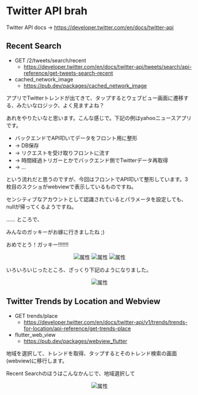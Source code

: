 # Twitter API brah

Twitter API docs -> https://developer.twitter.com/en/docs/twitter-api
## Recent Search

- GET /2/tweets/search/recent
  - https://developer.twitter.com/en/docs/twitter-api/tweets/search/api-reference/get-tweets-search-recent
- cached_network_image
  - https://pub.dev/packages/cached_network_image


アプリでTwitterトレンドが出てきて、タップするとウェブビュー画面に遷移する、みたいなロジック、よく見ますよね？

あれをやりたいなと思います。こんな感じで。下記の例はyahooニュースアプリです。

- バックエンドでAPI叩いてデータをフロント用に整形 
- -> DB保存 
- -> リクエストを受け取りフロントに流す
- -> 時間経過トリガーとかでバックエンド側でTwitterデータ再取得
- -> ...

という流れだと思うのですが、今回はフロントでAPI叩いて整形しています。3枚目のスクショがwebviewで表示しているものですね。

センシティブなアカウントとして認識されているとパラメータを設定しても、nullが帰ってくるようですね。

...... ところで、

みんなのガッキーがお嫁に行きましたね ;)

おめでとう！ガッキー!!!!!!!
<div align="center">
<img src="../../images/twitter_api/twitter_trends_view_in_app.jpg" alt="属性" title="twitter trends in app">
<img src="../../images/twitter_api/twitter_trends_view_in_app3.jpg" alt="属性" title="twitter trends in app">
<img src="../../images/twitter_api/twitter_trends_view_in_app2.jpg" alt="属性" title="twitter trends in app">
</div>

いろいろいじったところ、ざっくり下記のようになりました。


<div align="center">
<img src="../../images/twitter_api/recent_search.gif" alt="属性" title="twitter trends in app">
</div>




## Twitter Trends by Location and Webview

- GET trends/place
  - https://developer.twitter.com/en/docs/twitter-api/v1/trends/trends-for-location/api-reference/get-trends-place
- flutter_web_view 
   -  https://pub.dev/packages/webview_flutter


地域を選択して、トレンドを取得、タップするとそのトレンド検索の画面(webview)に移行します。

Recent Searchのほうはこんなかんじで、地域選択して

<div align="center">
<img src="../../images/twitter_api/trends.gif" alt="属性" title="twitter trends in app">
</div>